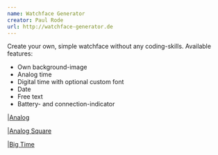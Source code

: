 ```yaml
---
name: Watchface Generator
creator: Paul Rode
url: http://watchface-generator.de
---
```

Create your own, simple watchface without any coding-skills.
Available features:
- Own background-image
- Analog time
- Digital time with optional custom font
- Date
- Free text
- Battery- and connection-indicator

|[Analog](http://www.watchface-generator.de/v2/watchfaces/20140130/ultra_analog/preview.png)

|[Analog Square](http://www.watchface-generator.de/v2/watchfaces/20140214/analog/preview.png)

|[Big Time](http://www.watchface-generator.de/wf/20140612/big_kredit_2/preview.png)
